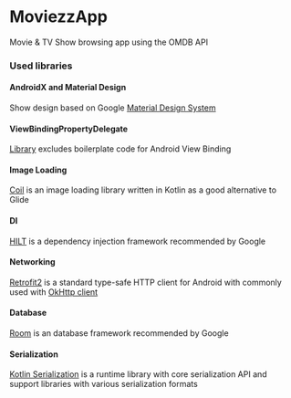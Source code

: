 
# MoviezzApp
Movie & TV Show browsing app using the OMDB API

### Used libraries
#### AndroidX and Material Design
Show design based on Google [Material Design System](https://m3.material.io)

#### ViewBindingPropertyDelegate
[Library](https://github.com/androidbroadcast/ViewBindingPropertyDelegate) excludes boilerplate code for Android View Binding

#### Image Loading
[Coil](https://coil-kt.github.io/coil/) is an image loading library written in Kotlin as a good alternative to Glide

#### DI
[HILT](https://dagger.dev/hilt/) is a dependency injection framework recommended by Google

#### Networking
[Retrofit2](https://square.github.io/retrofit/) is a standard type-safe HTTP client for Android with commonly used with [OkHttp client](https://square.github.io/okhttp/)

#### Database
[Room](https://developer.android.com/jetpack/androidx/releases/room) is an database framework recommended by Google

#### Serialization
[Kotlin Serialization](https://github.com/Kotlin/kotlinx.serialization) is a runtime library with core serialization API and support libraries with various serialization formats


